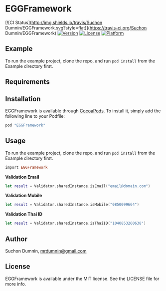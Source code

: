 # EGGFramework

[![CI Status](http://img.shields.io/travis/Suchon Dumnin/EGGFramework.svg?style=flat)](https://travis-ci.org/Suchon Dumnin/EGGFramework)
[![Version](https://img.shields.io/cocoapods/v/EGGFramework.svg?style=flat)](http://cocoapods.org/pods/EGGFramework)
[![License](https://img.shields.io/cocoapods/l/EGGFramework.svg?style=flat)](http://cocoapods.org/pods/EGGFramework)
[![Platform](https://img.shields.io/cocoapods/p/EGGFramework.svg?style=flat)](http://cocoapods.org/pods/EGGFramework)

## Example

To run the example project, clone the repo, and run `pod install` from the Example directory first.

## Requirements

## Installation

EGGFramework is available through [CocoaPods](http://cocoapods.org). To install
it, simply add the following line to your Podfile:

```ruby
pod "EGGFramework"
```

## Usage
To run the example project, clone the repo, and run `pod install` from the Example directory first.

```ruby
import EGGFramework
```

**Validation Email**
```swift
let result = Validator.sharedInstance.isEmail("email@domain.com")
```

**Validation Mobile**
```swift
let result = Validator.sharedInstance.isMobile("0850099664")
```

**Validation Thai ID**
```swift
let result = Validator.sharedInstance.isThaiID("1040853260638")
```

## Author

Suchon Dumnin, mrdumnin@gmail.com

## License

EGGFramework is available under the MIT license. See the LICENSE file for more info.
